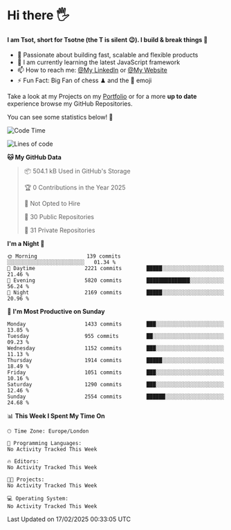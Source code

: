 # Hi there :raised_hand_with_fingers_splayed:
#### I am Tsot, short for Tsotne (the T is silent :wink:). I build & break things :space_invader:
- :telescope: Passionate about building fast, scalable and flexible products
- :seedling: I am currently learning the latest JavaScript framework 
- :mailbox: How to reach me: [@My LinkedIn](https://www.linkedin.com/in/tsotne-gvadzabia/) or [@My Website](https://tsotne.co.uk/contact)
- :zap: Fun Fact: Big Fan of chess ♟ and the 👾 emoji

Take a look at my Projects on my [Portfolio](https://tsotne.co.uk/) or for a more **up to date** experience browse my GitHub Repositories.

You can see some statistics below! :space_invader:
<!--START_SECTION:waka-->
![Code Time](http://img.shields.io/badge/Code%20Time-761%20hrs%202%20mins-blue)

![Lines of code](https://img.shields.io/badge/From%20Hello%20World%20I%27ve%20Written-7.2%20million%20lines%20of%20code-blue)

**🐱 My GitHub Data** 

> 📦 504.1 kB Used in GitHub's Storage 
 > 
> 🏆 0 Contributions in the Year 2025
 > 
> 🚫 Not Opted to Hire
 > 
> 📜 30 Public Repositories 
 > 
> 🔑 31 Private Repositories 
 > 
**I'm a Night 🦉** 

```text
🌞 Morning                139 commits         ░░░░░░░░░░░░░░░░░░░░░░░░░   01.34 % 
🌆 Daytime                2221 commits        █████░░░░░░░░░░░░░░░░░░░░   21.46 % 
🌃 Evening                5820 commits        ██████████████░░░░░░░░░░░   56.24 % 
🌙 Night                  2169 commits        █████░░░░░░░░░░░░░░░░░░░░   20.96 % 
```
📅 **I'm Most Productive on Sunday** 

```text
Monday                   1433 commits        ███░░░░░░░░░░░░░░░░░░░░░░   13.85 % 
Tuesday                  955 commits         ██░░░░░░░░░░░░░░░░░░░░░░░   09.23 % 
Wednesday                1152 commits        ███░░░░░░░░░░░░░░░░░░░░░░   11.13 % 
Thursday                 1914 commits        █████░░░░░░░░░░░░░░░░░░░░   18.49 % 
Friday                   1051 commits        ███░░░░░░░░░░░░░░░░░░░░░░   10.16 % 
Saturday                 1290 commits        ███░░░░░░░░░░░░░░░░░░░░░░   12.46 % 
Sunday                   2554 commits        ██████░░░░░░░░░░░░░░░░░░░   24.68 % 
```


📊 **This Week I Spent My Time On** 

```text
🕑︎ Time Zone: Europe/London

💬 Programming Languages: 
No Activity Tracked This Week

🔥 Editors: 
No Activity Tracked This Week

🐱‍💻 Projects: 
No Activity Tracked This Week

💻 Operating System: 
No Activity Tracked This Week
```


 Last Updated on 17/02/2025 00:33:05 UTC
<!--END_SECTION:waka-->

